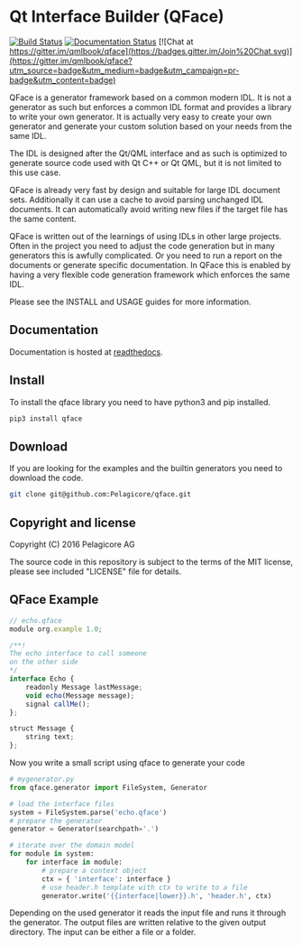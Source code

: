 # Qt Interface Builder (QFace)

[![Build Status](https://travis-ci.org/Pelagicore/qface.svg?branch=develop)](https://travis-ci.org/Pelagicore/qface)
[![Documentation Status](https://readthedocs.org/projects/qface/badge/?version=latest)](http://qface.readthedocs.io/en/latest/?badge=latest)
[![Chat at https://gitter.im/qmlbook/qface](https://badges.gitter.im/Join%20Chat.svg)](https://gitter.im/qmlbook/qface?utm_source=badge&utm_medium=badge&utm_campaign=pr-badge&utm_content=badge)

QFace is a generator framework based on a common modern IDL. It is not a generator as such but enforces a common IDL format and provides a library to write your own generator. It is actually very easy to create your own generator and generate your custom solution based on your needs from the same IDL.

The IDL is designed after the Qt/QML interface and as such is optimized to generate source code used with Qt C++ or Qt QML, but it is not limited to this use case.

QFace is already very fast by design and suitable for large IDL document sets. Additionally it can use a cache to avoid parsing unchanged IDL documents. It can automatically avoid writing new files if the target file has the same content.

QFace is written out of the learnings of using IDLs in other large projects. Often in the project you need to adjust the code generation but in many generators this is awfully complicated. Or you need to run a report on the documents or generate specific documentation. In QFace this is enabled by having a very flexible code generation framework which enforces the same IDL.

Please see the INSTALL and USAGE guides for more information.

## Documentation

Documentation is hosted at [readthedocs](http://qface.readthedocs.io/en/latest/).

## Install

To install the qface library you need to have python3 and pip installed.

```sh
pip3 install qface
```

## Download

If you are looking for the examples and the builtin generators you need to download the code.

```sh
git clone git@github.com:Pelagicore/qface.git
```

## Copyright and license

Copyright (C) 2016 Pelagicore AG

The source code in this repository is subject to the terms of the MIT license, please see included "LICENSE" file for details.


## QFace Example


```js
// echo.qface
module org.example 1.0;

/**!
The echo interface to call someone
on the other side
*/
interface Echo {
    readonly Message lastMessage;
    void echo(Message message);
    signal callMe();
};

struct Message {
    string text;
};
```

Now you write a small script using qface to generate your code

```python
# mygenerator.py
from qface.generator import FileSystem, Generator

# load the interface files
system = FileSystem.parse('echo.qface')
# prepare the generator
generator = Generator(searchpath='.')

# iterate over the domain model
for module in system:
    for interface in module:
        # prepare a context object
        ctx = { 'interface': interface }
        # use header.h template with ctx to write to a file
        generator.write('{{interface|lower}}.h', 'header.h', ctx)
```

Depending on the used generator it reads the input file and runs it through the generator. The output files are written relative to the given output directory. The input can be either a file or a folder.
